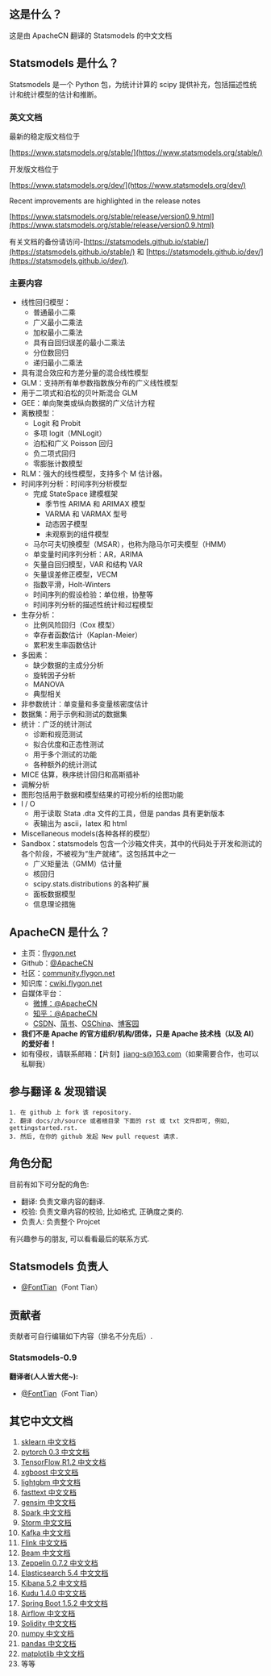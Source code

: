 ## 这是什么？

这是由 ApacheCN 翻译的 Statsmodels 的中文文档

## Statsmodels 是什么？

Statsmodels 是一个 Python 包，为统计计算的 scipy 提供补充，包括描述性统计和统计模型的估计和推断。

### 英文文档

最新的稳定版文档位于

[https://www.statsmodels.org/stable/](https://www.statsmodels.org/stable/)

开发版文档位于

[https://www.statsmodels.org/dev/](https://www.statsmodels.org/dev/)

Recent improvements are highlighted in the release notes

[https://www.statsmodels.org/stable/release/version0.9.html](https://www.statsmodels.org/stable/release/version0.9.html)

有关文档的备份请访问-[https://statsmodels.github.io/stable/](https://statsmodels.github.io/stable/)
和 [https://statsmodels.github.io/dev/](https://statsmodels.github.io/dev/).

### 主要内容

 - 线性回归模型：
    - 普通最小二乘
    - 广义最小二乘法
    - 加权最小二乘法
    - 具有自回归误差的最小二乘法
    - 分位数回归
    - 递归最小二乘法
 - 具有混合效应和方差分量的混合线性模型
 - GLM：支持所有单参数指数族分布的广义线性模型
 - 用于二项式和泊松的贝叶斯混合 GLM
 - GEE：单向聚类或纵向数据的广义估计方程
 - 离散模型：
    - Logit 和 Probit
    - 多项 logit（MNLogit）
    - 泊松和广义 Poisson 回归
    - 负二项式回归
    - 零膨胀计数模型
 - RLM：强大的线性模型，支持多个 M 估计器。
 - 时间序列分析：时间序列分析模型
    - 完成 StateSpace 建模框架
        - 季节性 ARIMA 和 ARIMAX 模型
        - VARMA 和 VARMAX 型号
        - 动态因子模型
        - 未观察到的组件模型
    - 马尔可夫切换模型（MSAR），也称为隐马尔可夫模型（HMM）
    - 单变量时间序列分析：AR，ARIMA
    - 矢量自回归模型，VAR 和结构 VAR
    - 矢量误差修正模型，VECM
    - 指数平滑，Holt-Winters
    - 时间序列的假设检验：单位根，协整等
    - 时间序列分析的描述性统计和过程模型
 - 生存分析：
    - 比例风险回归（Cox 模型）
    - 幸存者函数估计（Kaplan-Meier）
    - 累积发生率函数估计
 - 多因素：
    - 缺少数据的主成分分析
    - 旋转因子分析
    - MANOVA
    - 典型相关
 - 非参数统计：单变量和多变量核密度估计
 - 数据集：用于示例和测试的数据集
 - 统计：广泛的统计测试
    - 诊断和规范测试
    - 拟合优度和正态性测试
    - 用于多个测试的功能
    - 各种额外的统计测试
 - MICE 估算，秩序统计回归和高斯插补
 - 调解分析
 - 图形包括用于数据和模型结果的可视分析的绘图功能
 - I / O
    - 用于读取 Stata .dta 文件的工具，但是 pandas 具有更新版本
    - 表输出为 ascii，latex 和 html
 - Miscellaneous models(各种各样的模型）
 - Sandbox：statsmodels 包含一个沙箱文件夹，其中的代码处于开发和测试的各个阶段，不被视为“生产就绪”。这包括其中之一
    - 广义矩量法（GMM）估计量
    - 核回归
    - scipy.stats.distributions 的各种扩展
    - 面板数据模型
    - 信息理论措施

## ApacheCN 是什么？

* 主页：[flygon.net](http://www.flygon.net)
* Github：[@ApacheCN](https://github.com/apachecn)
* 社区：[community.flygon.net](http://community.flygon.net)
* 知识库：[cwiki.flygon.net](http://cwiki.flygon.net/)
* 自媒体平台：
    * [微博：@ApacheCN](https://weibo.com/u/6326715527)
    * [知乎：@ApacheCN](https://www.zhihu.com/people/apachecn)
    * [CSDN](https://blog.csdn.net/wizardforcel/article/category/8437073)、[简书](https://www.jianshu.com/c/4ee721d0c474)、[OSChina](https://my.oschina.net/repine/)、[博客园](https://www.cnblogs.com/wizardforcel/category/1352397.html)
* **我们不是 Apache 的官方组织/机构/团体，只是 Apache 技术栈（以及 AI）的爱好者！**
* 如有侵权，请联系邮箱：【片刻】<jiang-s@163.com>（如果需要合作，也可以私聊我）

## 参与翻译 & 发现错误

    1. 在 github 上 fork 该 repository.
    2. 翻译 docs/zh/source 或者根目录 下面的 rst 或 txt 文件即可, 例如, gettingstarted.rst.
    3. 然后, 在你的 github 发起 New pull request 请求.

## 角色分配
目前有如下可分配的角色:

* 翻译: 负责文章内容的翻译.
* 校验: 负责文章内容的校验, 比如格式, 正确度之类的.
* 负责人: 负责整个 Projcet

有兴趣参与的朋友, 可以看看最后的联系方式.

## Statsmodels 负责人
* [@FontTian](https://github.com/FontTian)（Font Tian）

## 贡献者

贡献者可自行编辑如下内容（排名不分先后）.

### Statsmodels-0.9
**翻译者(人人皆大佬~):**

* [@FontTian](https://github.com/FontTian)（Font Tian）


## 其它中文文档

1. [sklearn 中文文档](https://github.com/apachecn/scikit-learn-doc-zh)
2. [pytorch 0.3 中文文档](https://github.com/apachecn/pytorch-doc-zh)
3. [TensorFlow R1.2 中文文档](http://cwiki.flygon.net/pages/viewpage.action?pageId=10030122)
4. [xgboost 中文文档](https://github.com/apachecn/xgboost-doc-zh)
5. [lightgbm 中文文档](https://github.com/apachecn/lightgbm-doc-zh)
6. [fasttext 中文文档](https://github.com/apachecn/fasttext-doc-zh)
7. [gensim 中文文档](https://github.com/apachecn/gensim-doc-zh)
1. [Spark 中文文档](https://github.com/apachecn/spark-doc-zh)
2. [Storm 中文文档](https://github.com/apachecn/storm-doc-zh)
3. [Kafka 中文文档](https://github.com/apachecn/kafka-doc-zh)
4. [Flink 中文文档](https://github.com/apachecn/flink-doc-zh)
5. [Beam 中文文档](https://github.com/apachecn/beam-site-zh)
6. [Zeppelin 0.7.2 中文文档](https://github.com/apachecn/zeppelin-doc-zh)
7. [Elasticsearch 5.4 中文文档](https://github.com/apachecn/elasticsearch-doc-zh)
8. [Kibana 5.2 中文文档](https://github.com/apachecn/kibana-doc-zh)
9. [Kudu 1.4.0 中文文档](https://github.com/apachecn/kudu-doc-zh) 
0. [Spring Boot 1.5.2 中文文档](https://github.com/apachecn/spring-boot-doc-zh)
1. [Airflow 中文文档](https://github.com/apachecn/airflow-doc-zh)
1. [Solidity 中文文档](https://github.com/apachecn/solidity-doc-zh)
1. [numpy 中文文档](https://github.com/apachecn/numpy-ref-zh)
1. [pandas 中文文档](https://github.com/apachecn/pandas-doc-zh)
1. [matplotlib 中文文档](https://github.com/apachecn/matplotlib-user-guide-zh)
1. 等等
